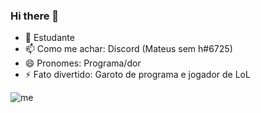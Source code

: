 ### Hi there 👋

- 🎒 Estudante
- 📫 Como me achar: Discord (Mateus sem h#6725)
- 😄 Pronomes: Programa/dor
- ⚡ Fato divertido: Garoto de programa e jogador de LoL

![me](https://i.imgur.com/iH8Kynm.gif)
